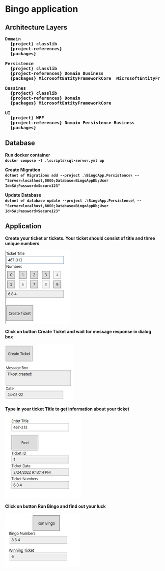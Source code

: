 # Bingo application

## Architecture Layers

<pre>
<b>Domain<b/> 
  {project} classlib
  {project-references}
  {packages}
  
<b>Persistence<b/>
  {project} classlib
  {project-references} Domain Business
  {packages} MicrosoftEntityFrameworkCore  MicrosoftEntityFrameworkCore.Design MicrosoftEntityFrameworkCore.SqlServer 
   
<b>Bussines<b/>
  {project} classlib
  {project-references} Domain 
  {packages} MicrosoftEntityFrameworkCore
  
<b>UI<b/>
  {project} WPF
  {project-references} Domain Persistence Business
  {packages}
</pre>

## Database

Run docker container <br/>
`docker compose -f .\scripts\sql-server.yml up`

Create Migration <br/>
`dotnet ef Migrations add --project .\BingoApp.Persistence\ -- "Server=localhost,8000;Database=BingoAppDb;User Id=SA;Password=Secure123"`

Update Database <br/>
`dotnet ef database update --project .\BingoApp.Persistence\ -- "Server=localhost,8000;Database=BingoAppDb;User Id=SA;Password=Secure123"`



## Application

Create your ticket or tickets. Your ticket should consist of title and three unique numbers

![Create/Ticket](resources/create_ticket.JPG)


Click on button **Create Ticket** and wait for message response in dialog box

![DialogBox](resources/create_ticket_dialog_box.JPG)



Type in your ticket **Title** to get information about your ticket

![Search-Ticket](resources/look_for_ticket.JPG)




Click on button **Run Bingo** and find out your luck

![Run-Bingo](resources/run_bingo.JPG)
